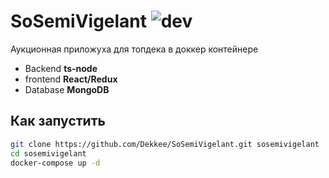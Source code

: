 SoSemiVigelant ![dev](https://teamcity.dekker.gdn/app/rest/builds/buildType%3A%28id%3ASosemivigelant_Build%29/statusIcon) 
===============

Аукционная приложуха для топдека в доккер контейнере

* Backend **ts-node**
* frontend **React/Redux**
* Database **MongoDB**

Как запустить
-------------

```bash
git clone https://github.com/Dekkee/SoSemiVigelant.git sosemivigelant
cd sosemivigelant
docker-compose up -d

```
